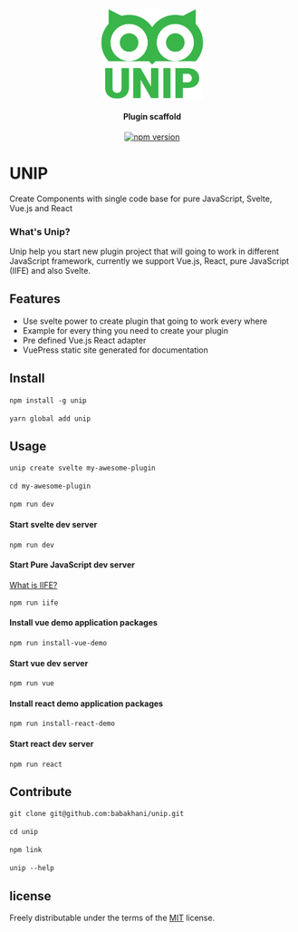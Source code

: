 <p align="center">
  <a href="https://github.com/babakhani/unip" target="_blank">
    <img width="180" src="https://raw.githubusercontent.com/babakhani/unip/master/logo.png" alt="UNIP">
  </a>
</p>
<h4 align="center">Plugin scaffold</h4>

<p align="center" >
<a href="https://badge.fury.io/js/unip"><img src="https://badge.fury.io/js/unip.svg" alt="npm version" height="18"></a>
</p>

UNIP
==================

Create Components with single code base for pure JavaScript, Svelte, Vue.js and React

### What's Unip?

Unip help you start new plugin project that will going to work in different
JavaScript framework, currently we support Vue.js, React, pure JavaScript (IIFE) and also Svelte.

## Features
- Use svelte power to create plugin that going to work every where
- Example for every thing you need to create your plugin
- Pre defined Vue.js React adapter
- VuePress static site generated for documentation

## Install

```
npm install -g unip

yarn global add unip
```

## Usage

```
unip create svelte my-awesome-plugin

cd my-awesome-plugin

npm run dev
```

#### Start svelte dev server

```
npm run dev 
```

#### Start Pure JavaScript dev server

[What is IIFE?](https://developer.mozilla.org/en-US/docs/Glossary/IIFE)

```
npm run iife 
```

#### Install vue demo application packages 

```
npm run install-vue-demo
```

#### Start vue dev server

```
npm run vue 
```

#### Install react demo application packages 

```
npm run install-react-demo
```

#### Start react dev server

```
npm run react 
```

## Contribute

```
git clone git@github.com:babakhani/unip.git

cd unip

npm link

unip --help
```

## license
Freely distributable under the terms of the [MIT](https://opensource.org/licenses/MIT) license. 
